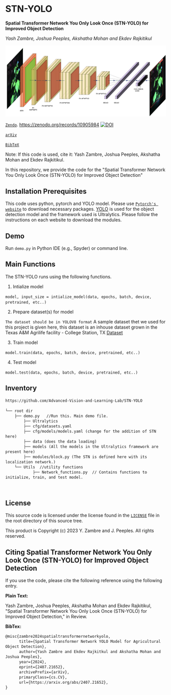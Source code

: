 # STN-YOLO
**Spatial Transformer Network You Only Look Once (STN-YOLO) for Improved Object Detection**

_Yash Zambre, Joshua Peeples, Akshatha Mohan and Ekdev Rajkitikul_

![STN-YOLO/ultralytics/pipeline.png](https://github.com/Advanced-Vision-and-Learning-Lab/STN-YOLO/blob/main/ultralytics/architecture.png)

[`Zendo`](https://zenodo.org/records/10905984). https://zenodo.org/records/10905984
[![DOI](https://zenodo.org/badge/DOI/10.5281/zenodo.10905984.svg)](https://zenodo.org/records/10905984)

[`arXiv`](https://arxiv.org/abs/2407.21652)

[`BibTeX`](https://github.com/Advanced-Vision-and-Learning-Lab/STN-YOLO/blob/main/README.md#citing-spatial-transformer-network-you-only-look-once-stn-yolo-for-improved-object-detection)


Note: If this code is used, cite it: Yash Zambre, Joshua Peeples, Akshatha Mohan and Ekdev Rajkitikul. 



In this repository, we provide the code for the "Spatial Transformer Network You Only Look Once (STN-YOLO) for Improved Object Detection"


## Installation Prerequisites

This code uses python, pytorch and YOLO model. 
Please use [`Pytorch's website`](https://pytorch.org/get-started/locally/) to download necessary packages.
[YOLO](https://docs.ultralytics.com/modes/) is used for the object detection model and the framework used is Ultralytics. Please follow the instructions on each website to download the modules.

## Demo

Run `demo.py` in Python IDE (e.g., Spyder) or command line. 

## Main Functions

The STN-YOLO runs using the following functions. 

1. Intialize model  

```model, input_size = intialize_model(data, epochs, batch, device, pretrained, etc..)```

2. Prepare dataset(s) for model

 ```The dataset should be in YOLOV8 format```
 A sample dataset thet we used for this project is given here, this dataset is an inhouse dataset grown in the Texas A&M Agrilife facility - College Station, TX 
[Dataset](https://drive.google.com/drive/folders/17IfXOsj0zTceSetX8syem751PVlcloXz?usp=drive_link)

3. Train model 

```model.train(data, epochs, batch, device, pretrained, etc..)```

4. Test model

```model.test(data, epochs, batch, device, pretrained, etc..)```



## Inventory

```
https://github.com/Advanced-Vision-and-Learning-Lab/STN-YOLO

└── root dir
	├── demo.py   //Run this. Main demo file.
    	├── Ultralytics
		├── cfg/datasets.yaml
		├── cfg/models/models.yaml (change for the addition of STN here)
		├── data (does the data loading)
		├── models (All the models in the Ultralytics framework are present here)
		├── modules/block.py (The STN is defined here with its localization network.)
	└── Utils  //utility functions
    		├── Network_functions.py  // Contains functions to initialize, train, and test model. 
    	
	
```

## License

This source code is licensed under the license found in the [`LICENSE`](LICENSE.txt) 
file in the root directory of this source tree.

This product is Copyright (c) 2023 Y. Zambre and J. Peeples. All rights reserved.

## <a name="CitingSTN-YOLO"></a>Citing Spatial Transformer Network You Only Look Once (STN-YOLO) for Improved Object Detection

If you use the code, please cite the following 
reference using the following entry.

**Plain Text:**

Yash Zambre, Joshua Peeples, Akshatha Mohan and Ekdev Rajkitikul, "Spatial Transformer Network You Only Look Once (STN-YOLO) for Improved Object Detection,"  in Review.

**BibTex:**
```
@misc{zambre2024spatialtransformernetworkyolo,
      title={Spatial Transformer Network YOLO Model for Agricultural Object Detection}, 
      author={Yash Zambre and Ekdev Rajkitkul and Akshatha Mohan and Joshua Peeples},
      year={2024},
      eprint={2407.21652},
      archivePrefix={arXiv},
      primaryClass={cs.CV},
      url={https://arxiv.org/abs/2407.21652}, 
}

```
